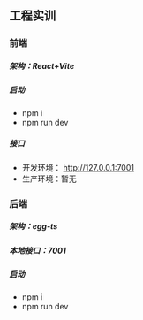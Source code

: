 ## 工程实训
### 前端
##### 架构：React+Vite
##### 启动
+ npm i 
+ npm run dev
##### 接口
+ 开发环境： http://127.0.0.1:7001
+ 生产环境：暂无
### 后端
##### 架构：egg-ts
##### 本地接口：7001
##### 启动
+ npm i
+ npm run dev
